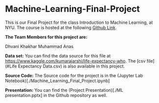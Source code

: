 # Machine-Learning-Final-Project

This is our Final Project for the class Introduction to Machine Learning, at NYU. The course is hosted at the following [Github Link](https://github.com/sdrangan/introml]).

**The Team Members for this project are:**

Dhvani Khakhar
Muhammad Anas

**Data set:**
You can find the data source for this file at https://www.kaggle.com/kumarajarshi/life-expectancy-who. The [csv file](#Life Expectancy Data.csv) is also available in this project.

**Source Code:**
The Source code for the project is in the (Jupyter Lab Notebook)[./Machine_Learning_Final_Project.ipynb]

**Presentation:**
You can find the (Project Presentation)[./ML presentation.pptx] in the Github repository as well.
